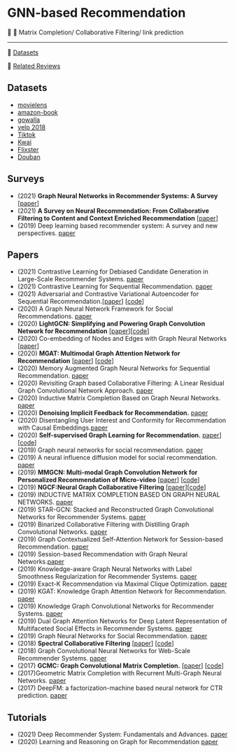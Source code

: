 # GNN-based Recommendation

:memo: :high_brightness: Matrix Completion/ Collaborative Filtering/ link prediction 

***
:high_brightness: [Datasets](#datasets)

:high_brightness: [Related Reviews](#related-reviews)


## Datasets
- [movielens](https://grouplens.org/datasets/movielens/)
- [amazon-book](https://jmcauley.ucsd.edu/data/amazon/)
- [gowalla](https://snap.stanford.edu/data/loc-gowalla.html)
- [yelp 2018](https://www.yelp.com/dataset)
- [Tiktok](http://ai-lab-challenge.bytedance.com/tce/vc/)
- [Kwai](https://www.kuaishou.com/activity/uimc)
- [Flixster](https://figshare.com/articles/dataset/Flixster-dataset_zip/5677741)
- [Douban](https://www.heywhale.com/mw/dataset/58acf6f1d2445916845b4033)



##  Surveys
- (2021) **Graph Neural Networks in Recommender Systems: A Survey** [[paper](https://arxiv.org/pdf/2011.02260.pdf)]
- (2021) **A Survey on Neural Recommendation: From Collaborative Filtering to Content and Context Enriched Recommendation** [[paper](https://www.zhuanzhi.ai/paper/cbf33028b44f85138520717fd1d72792)]
- (2019) Deep learning based recommender system: A survey and new perspectives. [paper](https://arxiv.org/pdf/1707.07435.pdf)


## Papers

- (2021) Contrastive Learning for Debiased Candidate Generation in Large-Scale Recommender Systems. [paper](https://arxiv.org/abs/2005.12964) 
- (2021) Contrastive Learning for Sequential Recommendation. [paper](https://arxiv.org/abs/2010.14395)
- (2021) Adversarial and Contrastive Variational Autoencoder for Sequential Recommendation.[[paper](https://arxiv.org/pdf/2103.10693.pdf)] [[code](https://github.com/ACVAE/ACVAE-PyTorch)]
- (2020) A Graph Neural Network Framework for Social Recommendations. [paper](https://ieeexplore.ieee.org/abstract/document/9139346)
- (2020) **LightGCN: Simplifying and Powering Graph Convolution Network for Recommendation** [[paper](https://arxiv.org/abs/2002.02126)][[code](https://github.com/gusye1234/pytorch-light-gcn)]
- (2020) Co-embedding of Nodes and Edges with Graph Neural Networks [[paper](https://arxiv.org/abs/2010.13242)]
- (2020) **MGAT: Multimodal Graph Attention Network for Recommendation** [[paper](https://www.researchgate.net/profile/Zhulin-Tao/publication/341324971_MGAT_Multimodal_Graph_Attention_Network_for_Recommendation/links/60535c5d299bf17367521ac4/MGAT-Multimodal-Graph-Attention-Network-for-Recommendation.pdf)] [[code]( https://github.com/zltao/MGAT)]
- (2020) Memory Augmented Graph Neural Networks for Sequential Recommendation. [paper](https://arxiv.org/abs/1912.11730)
- (2020) Revisiting Graph based Collaborative Filtering: A Linear Residual Graph Convolutional Network Approach. [paper](https://arxiv.org/abs/2001.10167)
- (2020) Inductive Matrix Completion Based on Graph Neural Networks. [paper](https://openreview.net/pdf?id=ByxxgCEYDS)
- (2020) **Denoising Implicit Feedback for Recommendation.** [paper](https://arxiv.org/abs/2006.04153)
- (2020) Disentangling User Interest and Conformity for Recommendation with Causal Embeddings.[paper](https://arxiv.org/abs/2006.11011)
- (2020) **Self-supervised Graph Learning for Recommendation.**  [paper](https://arxiv.org/pdf/2010.10783.pdf)] [[code](https://github.com/wujcan/SGL)]
- (2019) Graph neural networks for social recommendation. [paper](https://arxiv.org/pdf/1902.07243.pdf)
- (2019) A neural influence diffusion model for social recommendation. [paper](https://arxiv.org/pdf/1904.10322.pdf)
- (2019) **MMGCN: Multi-modal Graph Convolution Network for Personalized Recommendation of Micro-video** [[paper](http://staff.ustc.edu.cn/~hexn/papers/mm19-MMGCN.pdf)] [[code](https://github.com/weiyinwei/MMGCN)]
- (2019) **NGCF:Neural Graph Collaborative Filtering** [[paper](https://arxiv.org/abs/1905.08108)][[code]( https://github.com/xiangwang1223/neural_graph_collaborative_filtering)]
- (2019) INDUCTIVE MATRIX COMPLETION BASED ON GRAPH NEURAL NETWORKS. [paper](https://arxiv.org/abs/1904.12058)
- (2019) STAR-GCN: Stacked and Reconstructed Graph Convolutional Networks for Recommender Systems. [paper](https://arxiv.org/pdf/1905.13129.pdf) 
- (2019) Binarized Collaborative Filtering with Distilling Graph Convolutional Networks. [paper](https://arxiv.org/pdf/1906.01829.pdf) 
- (2019) Graph Contextualized Self-Attention Network for Session-based Recommendation. [paper](https://www.ijcai.org/proceedings/2019/0547.pdf) 
- (2019) Session-based Recommendation with Graph Neural Networks.[paper](https://arxiv.org/pdf/1811.00855.pdf)
- (2019) Knowledge-aware Graph Neural Networks with Label Smoothness Regularization for Recommender Systems. [paper](https://arxiv.org/pdf/1905.04413)
- (2019) Exact-K Recommendation via Maximal Clique Optimization. [paper](https://arxiv.org/pdf/1905.07089)
- (2019) KGAT: Knowledge Graph Attention Network for Recommendation. [paper](https://arxiv.org/pdf/1905.07854)  
- (2019) Knowledge Graph Convolutional Networks for Recommender Systems. [paper](https://arxiv.org/pdf/1904.12575.pdf)  
- (2019) Dual Graph Attention Networks for Deep Latent Representation of Multifaceted Social Effects in Recommender Systems. [paper](https://arxiv.org/pdf/1903.10433.pdf)   
- (2019) Graph Neural Networks for Social Recommendation. [paper](https://arxiv.org/pdf/1902.07243.pdf)
- (2018) **Spectral Collaborative Filtering** [[paper](https://arxiv.org/abs/1808.10523)] [[code](https://github.com/lzheng21/SpectralCF)]
- (2018) Graph Convolutional Neural Networks for Web-Scale Recommender Systems. [paper](https://arxiv.org/abs/1806.01973)
- (2017) **GCMC: Graph Convolutional Matrix Completion.** [[paper](https://arxiv.org/abs/1706.02263)] [[code](https://github.com/hengruizhang98/GCMC-Pytorch-dgl)]
- (2017)Geometric Matrix Completion with Recurrent Multi-Graph Neural Networks. [paper](https://arxiv.org/abs/1704.06803)
- (2017) DeepFM: a factorization-machine based neural network for CTR prediction. [paper](https://arxiv.org/pdf/1703.04247.pdf)

	
	
## Tutorials
- (2021) Deep Recommender System: Fundamentals and Advances. [paper](https://deeprs-tutorial.github.io)
- (2020) Learning and Reasoning on Graph for Recommendation  [paper](https://next-nus.github.io/)
